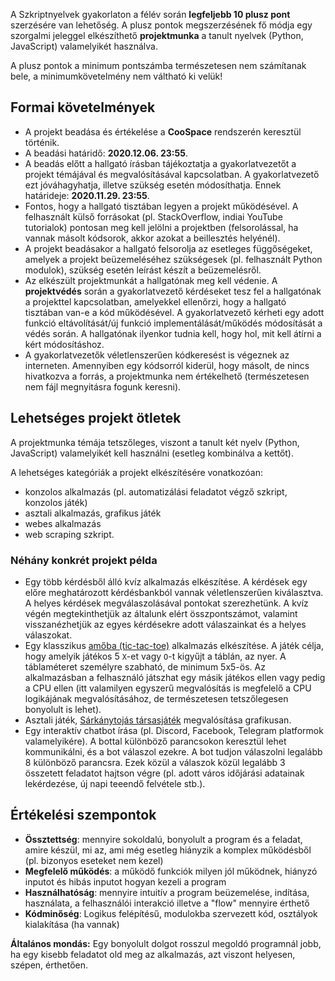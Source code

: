 <style>
	h1:first-of-type { display: none; }
</style>

# Szkriptnyelvek gyakorlat - Szorgalmi projektmunka

A Szkriptnyelvek gyakorlaton a félév során **legfeljebb 10 plusz pont** szerzésére van lehetőség. A plusz pontok megszerzésének fő módja egy szorgalmi jeleggel elkészíthető **projektmunka** a tanult nyelvek (Python, JavaScript) valamelyikét használva.

A plusz pontok a minimum pontszámba természetesen nem számítanak bele, a minimumkövetelmény nem váltható ki velük!


## Formai követelmények

* A projekt beadása és értékelése a **CooSpace** rendszerén keresztül történik.
* A beadási határidő: **2020.12.06. 23:55**.
* A beadás előtt a hallgató írásban tájékoztatja a gyakorlatvezetőt a projekt témájával és megvalósításával kapcsolatban. A gyakorlatvezető ezt jóváhagyhatja, illetve szükség esetén módosíthatja. Ennek határideje:  **2020.11.29. 23:55**.
* Fontos, hogy a hallgató tisztában legyen a projekt működésével. A felhasznált külső forrásokat (pl. StackOverflow, indiai YouTube tutorialok) pontosan meg kell jelölni a projektben (felsorolással, ha vannak másolt kódsorok, akkor azokat a beillesztés helyénél).
* A projekt beadásakor a hallgató felsorolja az esetleges függőségeket, amelyek a projekt beüzemeléséhez szükségesek (pl. felhasznált Python modulok), szükség esetén leírást készít a beüzemelésről.
* Az elkészült projektmunkát a hallgatónak meg kell védenie. A **projektvédés** során a gyakorlatvezető kérdéseket tesz fel a hallgatónak a projekttel kapcsolatban, amelyekkel ellenőrzi, hogy a hallgató tisztában van-e a kód működésével. A gyakorlatvezető kérheti egy adott funkció eltávolítását/új funkció implementálását/működés módosítását a védés során. A hallgatónak ilyenkor tudnia kell, hogy hol, mit kell átírni a kért módosításhoz.
* A gyakorlatvezetők véletlenszerűen kódkeresést is végeznek az interneten. Amennyiben egy kódsorról kiderül, hogy másolt, de nincs hivatkozva a forrás, a projektmunka nem értékelhető (természetesen nem fájl megnyitásra fogunk keresni).

## Lehetséges projekt ötletek

A projektmunka témája tetszőleges, viszont a tanult két nyelv (Python, JavaScript) valamelyikét kell használni (esetleg kombinálva a kettőt).

A lehetséges kategóriák a projekt elkészítésére vonatkozóan:

* konzolos alkalmazás (pl. automatizálási feladatot végző szkript, konzolos játék)
* asztali alkalmazás, grafikus játék
* webes alkalmazás
* web scraping szkript. 

### Néhány konkrét projekt példa

* Egy több kérdésből álló kvíz alkalmazás elkészítése. A kérdések egy előre meghatározott kérdésbankból vannak véletlenszerűen kiválasztva. A helyes kérdések megválaszolásával pontokat szerezhetünk. A kvíz végén megtekinthetjük az általunk elért összpontszámot, valamint visszanézhetjük az egyes kérdésekre adott válaszainkat és a helyes válaszokat.
* Egy klasszikus [amőba (tic-tac-toe)](https://0v.hu/jatekok/amoba) alkalmazás elkészítése. A játék célja, hogy amelyik játékos 5 `X`-et vagy `O`-t kigyűjt a táblán, az nyer. A táblaméteret személyre szabható, de minimum 5x5-ös. Az alkalmazásban a felhasználó játszhat egy másik játékos ellen vagy pedig a CPU ellen (itt valamilyen egyszerű megvalósítás is megfelelő a CPU logikájának megvalósításához, de természetesen tetszőlegesen bonyolult is lehet).
* Asztali játék, [Sárkánytojás társasjáték](https://www.youtube.com/watch?v=2f1ErgUAykc) megvalósítása grafikusan.
* Egy interaktív chatbot írása (pl. Discord, Facebook, Telegram platformok valamelyikére). A bottal különböző parancsokon keresztül lehet kommunikálni, és a bot válaszol ezekre. A bot tudjon válaszolni legalább 8 különböző parancsra. Ezek közül a válaszok közül legalább 3 összetett feladatot hajtson végre (pl. adott város időjárási adatainak lekérdezése, új napi teeendő felvétele stb.).


## Értékelési szempontok

* **Össztettség**: mennyire sokoldalú, bonyolult a program és a feladat, amire készül, mi az, ami még esetleg hiányzik a komplex működésből (pl. bizonyos eseteket nem kezel)
* **Megfelelő működés**: a működő funkciók milyen jól működnek, hiányzó inputot és hibás inputot hogyan kezeli a program
* **Használhatóság**: mennyire intuitív a program beüzemelése, indítása, használata, a felhasználói interakció illetve a "flow" mennyire érthető
* **Kódminőség**: Logikus felépítésű, modulokba szervezett kód, osztályok kialakítása (ha vannak)

**Általános mondás:** Egy bonyolult dolgot rosszul megoldó programnál jobb, ha egy kisebb feladatot old meg az alkalmazás, azt viszont helyesen, szépen, érthetően.